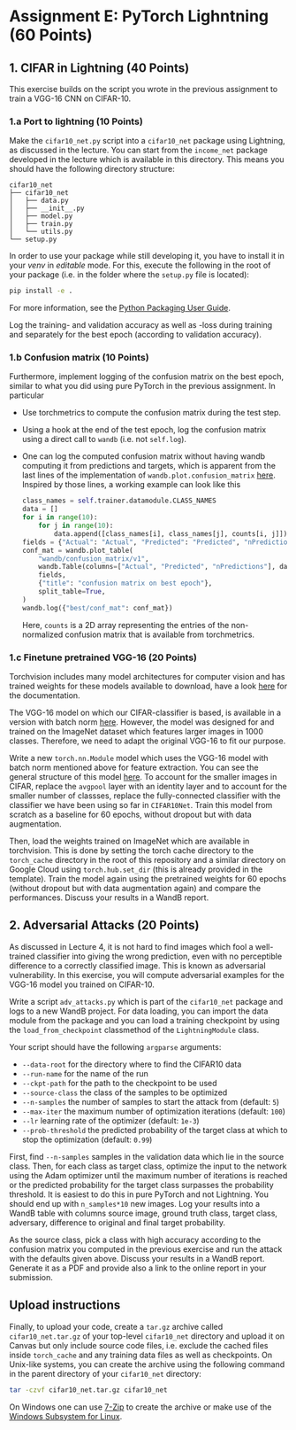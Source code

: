 # Assignment E: PyTorch Lighntning (60 Points)

## 1. CIFAR in Lightning (40 Points)
This exercise builds on the script you wrote in the previous assignment to train a VGG-16 CNN on CIFAR-10.

### 1.a Port to lightning (10 Points)
Make the `cifar10_net.py` script into a `cifar10_net` package using Lightning, as discussed in the
lecture. You can start from the `income_net` package developed in the lecture which is available in
this directory. This means you should have the following directory structure:

```
cifar10_net
├── cifar10_net
│   ├── data.py
│   ├── __init__.py
│   ├── model.py
│   ├── train.py
│   └── utils.py
└── setup.py
```

In order to use your package while still developing it, you have to install it in your *venv* in
*editable* mode. For this, execute the following in the root of your package (i.e. in the folder
where the `setup.py` file is located):

```bash
pip install -e .
```

For more information, see the [Python Packaging User
Guide](https://packaging.python.org/en/latest/guides/distributing-packages-using-setuptools/#working-in-development-mode).

Log the training- and validation accuracy as well as -loss during training and separately for the best epoch (according to validation accuracy).

### 1.b Confusion matrix (10 Points) 
Furthermore, implement logging of the confusion matrix on the best epoch, similar to what you did using pure PyTorch in the previous assignment. In particular
- Use torchmetrics to compute the confusion matrix during the test step.
- Using a hook at the end of the test epoch, log the confusion matrix using a direct call to `wandb` (i.e. not `self.log`).
- One can log the computed confusion matrix without having wandb computing it from predictions and
  targets, which is apparent from the last lines of the implementation of
  `wandb.plot.confusion_matrix`
  [here](https://github.com/wandb/wandb/blob/6a211b19f02ee7c6b87b82eafd5789c4ba3739ec/wandb/plot/confusion_matrix.py#L82).
  Inspired by those lines, a working example can look like this

  ```python
  class_names = self.trainer.datamodule.CLASS_NAMES
  data = []
  for i in range(10):
      for j in range(10):
          data.append([class_names[i], class_names[j], counts[i, j]])
  fields = {"Actual": "Actual", "Predicted": "Predicted", "nPredictions": "nPredictions"}
  conf_mat = wandb.plot_table(
      "wandb/confusion_matrix/v1",
      wandb.Table(columns=["Actual", "Predicted", "nPredictions"], data=data),
      fields,
      {"title": "confusion matrix on best epoch"},
      split_table=True,
  )
  wandb.log({"best/conf_mat": conf_mat})
  ```

  Here, `counts` is a 2D array representing the entries of the non-normalized confusion matrix
  that is available from torchmetrics.

### 1.c Finetune pretrained VGG-16 (20 Points)
Torchvision includes many model architectures for computer vision and has trained weights for these models available to download, have a look [here](https://pytorch.org/vision/0.14/models.html) for the documentation.

The VGG-16 model on which our CIFAR-classifier is based, is available in a version with batch norm [here](https://pytorch.org/vision/0.14/models/generated/torchvision.models.vgg16_bn.html). However, the model was designed for and trained on the ImageNet dataset which features larger images in 1000 classes. Therefore, we need to adapt the original VGG-16 to fit our purpose.

Write a new `torch.nn.Module` model which uses the VGG-16 model with batch norm mentioned above for feature extraction. You can see the general structure of this model [here](https://github.com/pytorch/vision/blob/71b27a00eefc1b169d1469434c656dd4c0a5b18d/torchvision/models/vgg.py#L35). To account for the smaller images in CIFAR, replace the `avgpool` layer with an identity layer and to account for the smaller number of classses, replace the fully-connected classifier with the classifier we have been using so far in `CIFAR10Net`. Train this model from scratch as a baseline for 60 epochs, without dropout but with data augmentation.

Then, load the weights trained on ImageNet which are available in torchvision. This is done by
setting the torch cache directory to the `torch_cache` directory in the root of this repository and
a similar directory on Google Cloud using `torch.hub.set_dir` (this is already provided in the
template). Train the model again using the pretrained weights for 60 epochs (without dropout but
with data augmentation again) and compare the performances. Discuss your results in a WandB report.

## 2. Adversarial Attacks (20 Points)

As discussed in Lecture 4, it is not hard to find images which fool a well-trained classifier into
giving the wrong prediction, even with no perceptible difference to a correctly classified image.
This is known as adversarial vulnerability. In this exercise, you will compute adversarial examples
for the VGG-16 model you trained on CIFAR-10.

Write a script `adv_attacks.py` which is part of the `cifar10_net` package and logs to a new WandB project. For data loading, you can import the data module from the package and you can load a training checkpoint by using the `load_from_checkpoint` classmethod of the `LightningModule` class.

Your script should have the following `argparse` arguments:
- `--data-root` for the directory where to find the CIFAR10 data
- `--run-name` for the name of the run
- `--ckpt-path` for the path to the checkpoint to be used
- `--source-class` the class of the samples to be optimized
- `--n-samples` the number of samples to start the attack from (default: `5`)
- `--max-iter` the maximum number of optimization iterations (default: `100`)
- `--lr` learning rate of the optimizer (default: `1e-3`)
- `--prob-threshold` the predicted probability of the target class at which to stop the optimization (default: `0.99`)

First, find `--n-samples` samples in the validation data which lie in the source class. Then, for each class as target class, optimize the input to the network using the Adam optimizer until the maximum number of iterations is reached or the predicted probability for the target class surpasses the probability threshold. It is easiest to do this in pure PyTorch and not Lightning. You should end up with `n_samples*10` new images. Log your results into a WandB table with columns source image, ground truth class, target class, adversary, difference to original and final target probability.

As the source class, pick a class with high accuracy according to the confusion matrix you computed
in the previous exercise and run the attack with the defaults given above. Discuss your results in
a WandB report. Generate it as a PDF and provide also a link to the online report in your
submission.

## Upload instructions

Finally, to upload your code, create a `tar.gz` archive called `cifar10_net.tar.gz` of your
top-level `cifar10_net` directory and upload it on Canvas but only include source code files, i.e.
exclude the cached files inside `torch_cache` and any training data files as well as checkpoints. On
Unix-like systems, you can create the archive using the following command in the parent directory of
your `cifar10_net` directory:

```bash
tar -czvf cifar10_net.tar.gz cifar10_net
```

On Windows one can use [7-Zip](https://7-zip.org/) to create the archive or make use of the [Windows
Subsystem for Linux](https://en.wikipedia.org/wiki/Windows_Subsystem_for_Linux).
